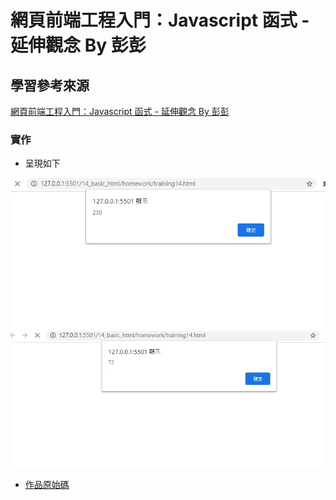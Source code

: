 # 網頁前端工程入門：Javascript 函式 - 延伸觀念 By 彭彭



## 學習參考來源

[網頁前端工程入門：Javascript 函式 - 延伸觀念 By 彭彭](https://www.youtube.com/watch?v=qmrVxIj97g4&list=PL-g0fdC5RMbpqZ0bmvJTgVTS4tS3txRVp&index=15)

### 實作

- 呈現如下

![作品](/14_basic_html/images/1598340407347.jpg)
![作品](/14_basic_html/images/1598340421281.jpg)

- [作品原始碼](/14_basic_html/homework/training14.html)

